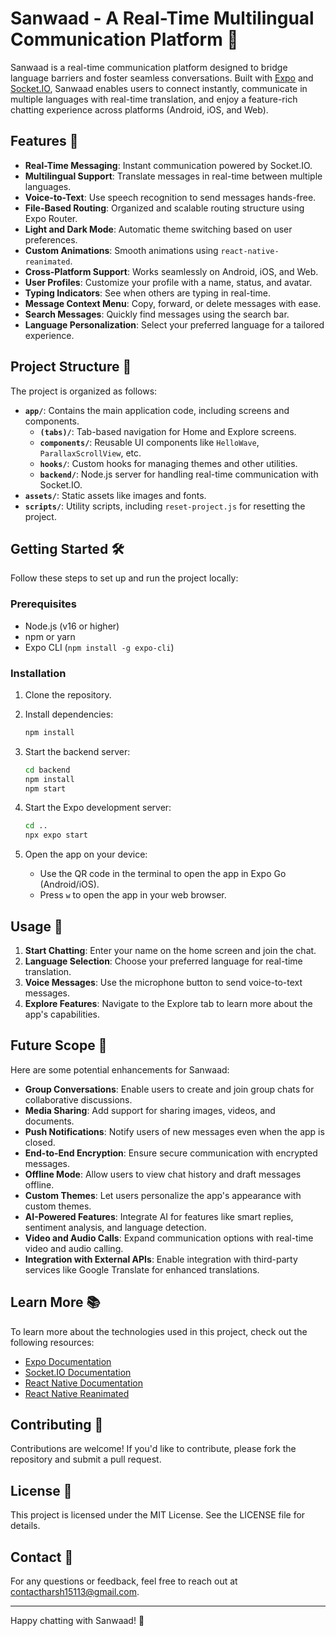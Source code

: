 # Sanwaad - A Real-Time Multilingual Communication Platform 👋

Sanwaad is a real-time communication platform designed to bridge language barriers and foster seamless conversations. Built with [Expo](https://expo.dev) and [Socket.IO](https://socket.io/), Sanwaad enables users to connect instantly, communicate in multiple languages with real-time translation, and enjoy a feature-rich chatting experience across platforms (Android, iOS, and Web).

## Features 🚀

- **Real-Time Messaging**: Instant communication powered by Socket.IO.
- **Multilingual Support**: Translate messages in real-time between multiple languages.
- **Voice-to-Text**: Use speech recognition to send messages hands-free.
- **File-Based Routing**: Organized and scalable routing structure using Expo Router.
- **Light and Dark Mode**: Automatic theme switching based on user preferences.
- **Custom Animations**: Smooth animations using `react-native-reanimated`.
- **Cross-Platform Support**: Works seamlessly on Android, iOS, and Web.
- **User Profiles**: Customize your profile with a name, status, and avatar.
- **Typing Indicators**: See when others are typing in real-time.
- **Message Context Menu**: Copy, forward, or delete messages with ease.
- **Search Messages**: Quickly find messages using the search bar.
- **Language Personalization**: Select your preferred language for a tailored experience.

## Project Structure 📂

The project is organized as follows:

- **`app/`**: Contains the main application code, including screens and components.
  - **`(tabs)/`**: Tab-based navigation for Home and Explore screens.
  - **`components/`**: Reusable UI components like `HelloWave`, `ParallaxScrollView`, etc.
  - **`hooks/`**: Custom hooks for managing themes and other utilities.
  - **`backend/`**: Node.js server for handling real-time communication with Socket.IO.
- **`assets/`**: Static assets like images and fonts.
- **`scripts/`**: Utility scripts, including `reset-project.js` for resetting the project.

## Getting Started 🛠️

Follow these steps to set up and run the project locally:

### Prerequisites

- Node.js (v16 or higher)
- npm or yarn
- Expo CLI (`npm install -g expo-cli`)

### Installation

1. Clone the repository.
2. Install dependencies:

   ```bash
   npm install
   ```

3. Start the backend server:

   ```bash
   cd backend
   npm install
   npm start
   ```

4. Start the Expo development server:

   ```bash
   cd ..
   npx expo start
   ```

5. Open the app on your device:
   - Use the QR code in the terminal to open the app in Expo Go (Android/iOS).
   - Press `w` to open the app in your web browser.

## Usage 📱

1. **Start Chatting**: Enter your name on the home screen and join the chat.
2. **Language Selection**: Choose your preferred language for real-time translation.
3. **Voice Messages**: Use the microphone button to send voice-to-text messages.
4. **Explore Features**: Navigate to the Explore tab to learn more about the app's capabilities.

## Future Scope 🌟

Here are some potential enhancements for Sanwaad:

- **Group Conversations**: Enable users to create and join group chats for collaborative discussions.
- **Media Sharing**: Add support for sharing images, videos, and documents.
- **Push Notifications**: Notify users of new messages even when the app is closed.
- **End-to-End Encryption**: Ensure secure communication with encrypted messages.
- **Offline Mode**: Allow users to view chat history and draft messages offline.
- **Custom Themes**: Let users personalize the app's appearance with custom themes.
- **AI-Powered Features**: Integrate AI for features like smart replies, sentiment analysis, and language detection.
- **Video and Audio Calls**: Expand communication options with real-time video and audio calling.
- **Integration with External APIs**: Enable integration with third-party services like Google Translate for enhanced translations.

## Learn More 📚

To learn more about the technologies used in this project, check out the following resources:

- [Expo Documentation](https://docs.expo.dev/)
- [Socket.IO Documentation](https://socket.io/docs/)
- [React Native Documentation](https://reactnative.dev/docs/getting-started)
- [React Native Reanimated](https://docs.swmansion.com/react-native-reanimated/)

## Contributing 🤝

Contributions are welcome! If you'd like to contribute, please fork the repository and submit a pull request.

## License 📄

This project is licensed under the MIT License. See the LICENSE file for details.

## Contact 📧

For any questions or feedback, feel free to reach out at [contactharsh15113@gmail.com](mailto:contactharsh15113@gmail.com).

---
Happy chatting with Sanwaad! 🎉
